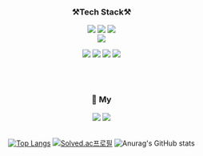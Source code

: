 <div align="center"> <h3> ⚒️Tech Stack⚒️ </h3>
<img src="https://img.shields.io/badge/C++-00599C?style=flat-square&logo=Cplusplus&logoColor=white"/> <img src="https://img.shields.io/badge/C-A8B9CC?style=flat-square&logo=C&logoColor=white"/> <img src="https://img.shields.io/badge/Python-3766AB?style=flat-square&logo=Python&logoColor=white"/> 
  <br>
<img src="https://img.shields.io/badge/Linux-FCC624?style=flat-square&logo=Linux&logoColor=white"/>
  
<img src="https://img.shields.io/badge/Wireshark-1679A7?style=flat-square&logo=Wireshark&logoColor=white"/> <img src="https://img.shields.io/badge/RaspberryPi-A22846?style=flat-square&logo=RaspberryPi&logoColor=white"/> <img src="https://img.shields.io/badge/Visualstudiocode-007ACC?style=flat-square&logo=Visualstudiocode&logoColor=white"/> <img src="https://img.shields.io/badge/QT-41CD52?style=flat-square&logo=QT&logoColor=white"/>
</div>


<br>
<br>

<div align="center"> <h3> 👋 My </h3> <img src="https://img.shields.io/badge/Gmail-EA4335?style=flat-square&logo=Gmail&logoColor=white"/> <img src="https://img.shields.io/badge/Youtube-FF0000?style=flat-square&logo=Youtube&logoColor=white"/> 

<br>
<br>

<!--
**YSJXX/YSJXX** is a ✨ _special_ ✨ repository because its `README.md` (this file) appears on your GitHub profile.
Here are some ideas to get you started:

- 🔭 I’m currently working on ...
- 🌱 I’m currently learning ...
- 👯 I’m looking to collaborate on ...
- 🤔 I’m looking for help with ...
- 💬 Ask me about ...
- 📫 How to reach me: ...
- 😄 Pronouns: ...
- ⚡ Fun fact: ...
-->




[![Top Langs](https://github-readme-stats.vercel.app/api/top-langs/?username=YSJXX&layout=compact)](https://github.com/anuraghazra/github-readme-stats) 
[![Solved.ac프로필](http://mazassumnida.wtf/api/v2/generate_badge?boj=424tjdwns)](https://solved.ac/424tjdwns)
![Anurag's GitHub stats](https://github-readme-stats.vercel.app/api?username=YSJXX&show_icons=true&theme=radical)



</div>
